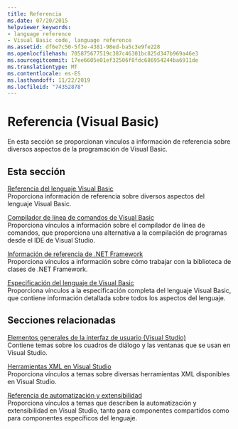 ```yaml
---
title: Referencia
ms.date: 07/20/2015
helpviewer_keywords:
- language reference
- Visual Basic code, language reference
ms.assetid: df6e7c50-5f3e-4381-98ed-ba5c3e9fe228
ms.openlocfilehash: 705875677519c387c46301bc825d347b969a46e3
ms.sourcegitcommit: 17ee6605e01ef32506f8fdc686954244ba6911de
ms.translationtype: MT
ms.contentlocale: es-ES
ms.lasthandoff: 11/22/2019
ms.locfileid: "74352878"
---
```

# <a name="reference-visual-basic"></a>Referencia (Visual Basic)
En esta sección se proporcionan vínculos a información de referencia sobre diversos aspectos de la programación de Visual Basic.  
  
## <a name="in-this-section"></a>Esta sección  
 [Referencia del lenguaje Visual Basic](../../visual-basic/language-reference/index.md)  
 Proporciona información de referencia sobre diversos aspectos del lenguaje Visual Basic.  
  
 [Compilador de línea de comandos de Visual Basic](../../visual-basic/reference/command-line-compiler/index.md)  
 Proporciona vínculos a información sobre el compilador de línea de comandos, que proporciona una alternativa a la compilación de programas desde el IDE de Visual Studio.  
  
 [Información de referencia de .NET Framework](../../visual-basic/reference/net-framework-reference-information.md)  
 Proporciona vínculos a información sobre cómo trabajar con la biblioteca de clases de .NET Framework.  
  
 [Especificación del lenguaje de Visual Basic](../../visual-basic/reference/language-specification/index.md)  
 Proporciona vínculos a la especificación completa del lenguaje Visual Basic, que contiene información detallada sobre todos los aspectos del lenguaje.  
  
## <a name="related-sections"></a>Secciones relacionadas  
 [Elementos generales de la interfaz de usuario (Visual Studio)](/visualstudio/ide/reference/general-user-interface-elements-visual-studio)  
 Contiene temas sobre los cuadros de diálogo y las ventanas que se usan en Visual Studio.  
  
 [Herramientas XML en Visual Studio](/visualstudio/xml-tools/xml-tools-in-visual-studio)  
 Proporciona vínculos a temas sobre diversas herramientas XML disponibles en Visual Studio.  
  
 [Referencia de automatización y extensibilidad](/visualstudio/extensibility/extensibility-in-visual-studio?view=vs-2015)  
 Proporciona vínculos a temas que describen la automatización y extensibilidad en Visual Studio, tanto para componentes compartidos como para componentes específicos del lenguaje.
